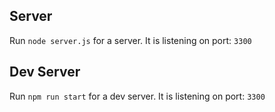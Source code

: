 ## Server
Run `node server.js` for a server.
It is listening on port: `3300` 

## Dev Server
Run `npm run start` for a dev server.
It is listening on port: `3300` 


